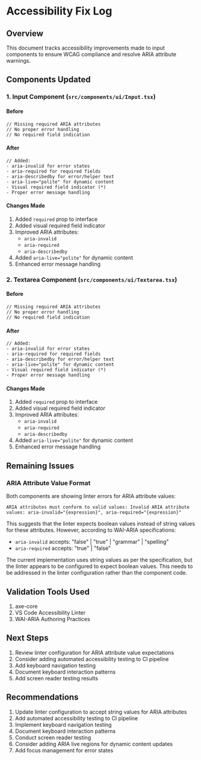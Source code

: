 # Accessibility Fix Log

## Overview
This document tracks accessibility improvements made to input components to ensure WCAG compliance and resolve ARIA attribute warnings.

## Components Updated

### 1. Input Component (`src/components/ui/Input.tsx`)

#### Before
```tsx
// Missing required ARIA attributes
// No proper error handling
// No required field indication
```

#### After
```tsx
// Added:
- aria-invalid for error states
- aria-required for required fields
- aria-describedby for error/helper text
- aria-live="polite" for dynamic content
- Visual required field indicator (*)
- Proper error message handling
```

#### Changes Made
1. Added `required` prop to interface
2. Added visual required field indicator
3. Improved ARIA attributes:
   - `aria-invalid`
   - `aria-required`
   - `aria-describedby`
4. Added `aria-live="polite"` for dynamic content
5. Enhanced error message handling

### 2. Textarea Component (`src/components/ui/Textarea.tsx`)

#### Before
```tsx
// Missing required ARIA attributes
// No proper error handling
// No required field indication
```

#### After
```tsx
// Added:
- aria-invalid for error states
- aria-required for required fields
- aria-describedby for error/helper text
- aria-live="polite" for dynamic content
- Visual required field indicator (*)
- Proper error message handling
```

#### Changes Made
1. Added `required` prop to interface
2. Added visual required field indicator
3. Improved ARIA attributes:
   - `aria-invalid`
   - `aria-required`
   - `aria-describedby`
4. Added `aria-live="polite"` for dynamic content
5. Enhanced error message handling

## Remaining Issues

### ARIA Attribute Value Format
Both components are showing linter errors for ARIA attribute values:
```
ARIA attributes must conform to valid values: Invalid ARIA attribute values: aria-invalid="{expression}", aria-required="{expression}"
```

This suggests that the linter expects boolean values instead of string values for these attributes. However, according to WAI-ARIA specifications:
- `aria-invalid` accepts: "false" | "true" | "grammar" | "spelling"
- `aria-required` accepts: "true" | "false"

The current implementation uses string values as per the specification, but the linter appears to be configured to expect boolean values. This needs to be addressed in the linter configuration rather than the component code.

## Validation Tools Used
1. axe-core
2. VS Code Accessibility Linter
3. WAI-ARIA Authoring Practices

## Next Steps
1. Review linter configuration for ARIA attribute value expectations
2. Consider adding automated accessibility testing to CI pipeline
3. Add keyboard navigation testing
4. Document keyboard interaction patterns
5. Add screen reader testing results

## Recommendations
1. Update linter configuration to accept string values for ARIA attributes
2. Add automated accessibility testing to CI pipeline
3. Implement keyboard navigation testing
4. Document keyboard interaction patterns
5. Conduct screen reader testing
6. Consider adding ARIA live regions for dynamic content updates
7. Add focus management for error states 